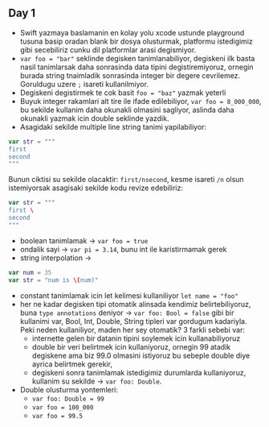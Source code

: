 ## Day 1

- Swift yazmaya baslamanin en kolay yolu xcode ustunde playground tusuna basip oradan blank bir dosya olusturmak, platformu istedigimiz gibi secebiliriz cunku dil platformlar arasi degismiyor.
- `var foo = "bar"` seklinde degisken tanimlanabiliyor, degiskeni ilk basta nasil tanimlarsak daha sonrasinda data tipini degistiremiyoruz, ornegin burada string tnaimladik sonrasinda integer bir degere cevrilemez. Goruldugu uzere `;` isareti kullanilmiyor.
- Degiskeni degistirmek te cok basit `foo = "baz"` yazmak yeterli
- Buyuk integer rakamlari alt tire ile ifade edilebiliyor,  `var foo = 8_000_000`, bu sekilde kullanim daha okunakli olmasini sagliyor, aslinda daha okunakli yazmak icin double seklinde yazdik.
- Asagidaki sekilde multiple line string tanimi yapilabiliyor:

```swift
var str = """
first
second
"""
```

Bunun ciktisi su sekilde olacaktir: `first/nsecond`, kesme isareti `/n` olsun istemiyorsak asagisaki sekilde kodu revize edebiliriz:


```swift
var str = """
first \
second
"""
```

- boolean tanimlamak -> `var foo = true`
- ondalik sayi -> `var pi = 3.14`, bunu int ile karistirmamak gerek
- string interpolation ->

```swift
var num = 35
var str = "num is \(num)"
```

- constant tanimlamak icin let kelimesi kullaniliyor `let name = "foo"`
- her ne kadar degisken tipi otomatik alinsada kendimiz belirtebiliyoruz, buna `type annotations` deniyor -> `var foo: Bool = false` gibi bir kullanimi var, Bool, Int,  Double, String tipleri var gordugum kadariyla. Peki neden kullaniliyor, maden her sey otomatik? 3 farkli sebebi var:
	- internette gelen bir datanin tipini soylemek icin kullanabiliyoruz
	- double bir veri belirtmek icin kullaniyoruz, ornegin 99 atadik degiskene ama biz 99.0 olmasini istiyoruz bu sebeple double diye ayrica belirtmek gerekir,
	- degiskeni sonra tanimlamak istedigimiz durumlarda kullaniyoruz, kullanim su sekilde -> `var foo: Double`.
- Double olusturma yontemleri:
	- `var foo: Double = 99`
	- `var foo = 100_000`
	- `var foo = 99.5`